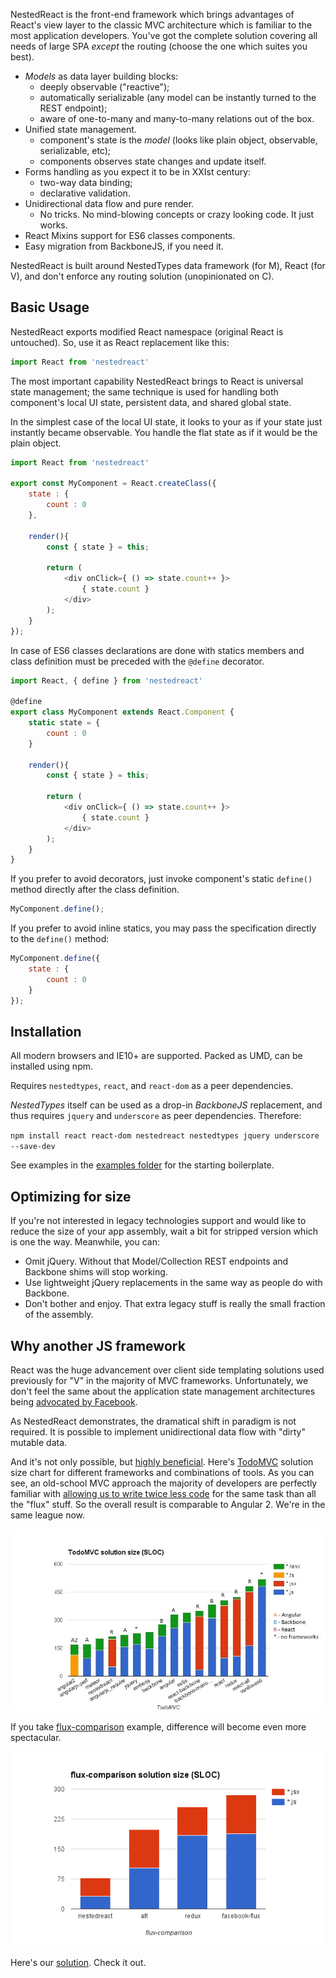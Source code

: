 NestedReact is the front-end framework which brings advantages of React's view layer
to the classic MVC architecture which is familiar to the most application developers. You've got the complete solution
covering all needs of large SPA _except_ the routing (choose the one which suites you best).

- *Models* as data layer building blocks:
    - deeply observable ("reactive");
    - automatically serializable (any model can be instantly turned to the REST endpoint);
    - aware of one-to-many and many-to-many relations out of the box.
- Unified state management.
    - component's state is the *model* (looks like plain object, observable, serializable, etc);
    - components observes state changes and update itself.
- Forms handling as you expect it to be in XXIst century:
    - two-way data binding;
    - declarative validation.
- Unidirectional data flow and pure render.
    - No tricks. No mind-blowing concepts or crazy looking code. It just works.
- React Mixins support for ES6 classes components.
- Easy migration from BackboneJS, if you need it.

NestedReact is built around NestedTypes data framework (for M), React (for V), and don't enforce any routing solution (unopinionated on C).

## Basic Usage

NestedReact exports modified React namespace (original React is untouched). So, use it as React replacement like this:

```javascript
import React from 'nestedreact'
```

The most important capability NestedReact brings to React is universal state management; the same technique is used for handling both component's local UI state, persistent data, and shared global state.

In the simplest case of the local UI state,
it looks to your as if your state just instantly became observable. You handle the flat state as if it would be the plain object.

```javascript
import React from 'nestedreact'

export const MyComponent = React.createClass({
	state : {
		count : 0
	},

	render(){
	    const { state } = this;

		return (
			<div onClick={ () => state.count++ }>
				{ state.count }
			</div>
		);
	}
});
```

In case of ES6 classes declarations are done with statics members
 and class definition must be preceded with the `@define` decorator.

```javascript
import React, { define } from 'nestedreact'

@define
export class MyComponent extends React.Component {
	static state = {
		count : 0
	}

	render(){
	    const { state } = this;

		return (
			<div onClick={ () => state.count++ }>
				{ state.count }
			</div>
		);
	}
}
```

If you prefer to avoid decorators, just invoke component's static `define()` method directly after the class definition.

```javascript
MyComponent.define();
```

If you prefer to avoid inline statics, you may pass the specification directly to the `define()` method:

```javascript
MyComponent.define({
    state : {
		count : 0
	}
});
```

## Installation

All modern browsers and IE10+ are supported. Packed as UMD, can be installed using npm.

Requires `nestedtypes`, `react`, and `react-dom` as a peer dependencies.

*NestedTypes* itself can be used as a drop-in *BackboneJS* replacement,
 and thus requires `jquery` and `underscore` as peer dependencies. Therefore:

`npm install react react-dom nestedreact nestedtypes jquery underscore --save-dev`

See examples in the [examples folder](https://github.com/Volicon/NestedReact/tree/master/examples)
for the starting boilerplate.

## Optimizing for size

If you're not interested in legacy technologies support and would like to reduce the
size of your app assembly, wait a bit for stripped version which is one the way.
Meanwhile, you can:

- Omit jQuery. Without that Model/Collection REST endpoints and Backbone shims will stop working.
- Use lightweight jQuery replacements in the same way as people do with Backbone.
- Don't bother and enjoy. That extra legacy stuff is really the small fraction of the assembly.

## Why another JS framework

React was the huge advancement over client side templating solutions used
previously for "V" in the majority of MVC frameworks. Unfortunately, we
 don't feel the same about the application state management architectures
 being [advocated by Facebook](https://facebook.github.io/flux/).

As NestedReact demonstrates, the dramatical shift in paradigm is not required.
It is possible to implement unidirectional data flow with "dirty" mutable data.

And it's not only possible, but [highly beneficial](https://medium.com/@gaperton/software-managing-the-complexity-caff5c4964cf#.dn3aq4riy).
Here's [TodoMVC](http://todomvc.com/) solution size chart for different
frameworks and combinations of tools. As you can see, an old-school MVC approach the majority of developers are perfectly familiar with
[allowing us to write twice less code](https://github.com/Volicon/NestedReact/tree/master/examples/todomvc)
for the same task than all the "flux" stuff. So the overall result is comparable
to Angular 2. We're in the same league now.

![TodoMVC solution size comparison](SLOC-comparison.jpg)

If you take [flux-comparison](https://github.com/voronianski/flux-comparison) example, difference will become even more spectacular.

![flux-comparison solution size](flux-sloc.png)

Here's our [solution](https://github.com/Volicon/NestedReact/tree/master/examples/flux-comparison). Check it out.
